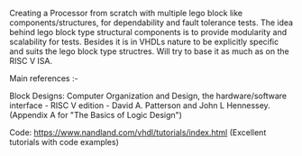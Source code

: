 Creating a Processor from scratch with multiple lego block like components/structures, for dependability and fault tolerance tests.
The idea behind lego block type structural components is to provide modularity and scalability for tests. Besides it is in VHDLs nature to be explicitly specific and suits the lego block type structres.
Will try to base it as much as on the RISC V ISA.

Main references :- 

Block Designs:
Computer Organization and Design, the hardware/software interface - RISC V edition - David A. Patterson and John L Hennessey.
(Appendix A for "The Basics of Logic Design")

Code:
https://www.nandland.com/vhdl/tutorials/index.html  (Excellent tutorials with code examples)

